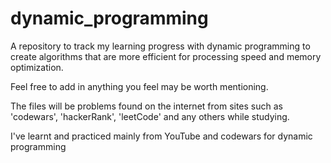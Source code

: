 # dynamic_programming

A repository to track my learning progress with dynamic programming to create algorithms that are more efficient for processing speed and memory optimization.

Feel free to add in anything you feel may be worth mentioning.

The files will be problems found on the internet from sites such as 'codewars', 'hackerRank', 'leetCode' and any others while studying.

I've learnt and practiced mainly from YouTube and codewars for dynamic programming

